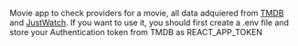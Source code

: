 Movie app to check providers for a movie, all data adquiered from [TMDB](https://developer.themoviedb.org/docs) and  [JustWatch](https://www.justwatch.com/). If you want to use it, you should first create a .env file and store your Authentication token from TMDB as REACT_APP_TOKEN
